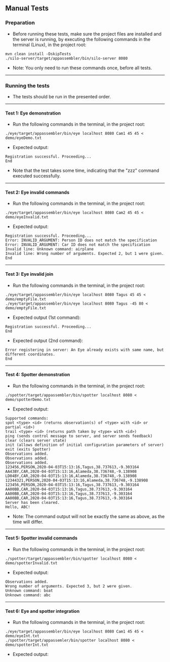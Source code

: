 ## Manual Tests

### Preparation

* Before running these tests, make sure the project files are installed and the server is running, by executing the following commands in the terminal (Linux), in the project root:
```
mvn clean install -DskipTests
./silo-server/target/appassembler/bin/silo-server 8080
```
* Note: You only need to run these commands once, before all tests.


---

### Running the tests
* The tests should be run in the presented order.

---

#### Test 1: Eye demonstration
* Run the following commands in the terminal, in the project root:
```
./eye/target/appassembler/bin/eye localhost 8080 Cam1 45 45 < demo/eyeDemo.txt
```
* Expected output:
```
Registration successful. Proceeding...
End
```

* Note that the test takes some time, indicating that the "zzz" command executed successfully.

---
#### Test 2: Eye invalid commands
* Run the following commands in the terminal, in the project root:
```
./eye/target/appassembler/bin/eye localhost 8080 Cam2 45 45 < demo/eyeInvalid.txt
```
* Expected output:
```
Registration successful. Proceeding...
Error: INVALID_ARGUMENT: Person ID does not match the specification
Error: INVALID_ARGUMENT: Car ID does not match the specification
Invalid line: Unknown command: airplane
Invalid line: Wrong number of arguments. Expected 2, but 1 were given.
End
```

---


#### Test 3: Eye invalid join
* Run the following commands in the terminal, in the project root:
```
./eye/target/appassembler/bin/eye localhost 8080 Tagus 45 45 < demo/emptyFile.txt
./eye/target/appassembler/bin/eye localhost 8080 Tagus -45 80 < demo/emptyFile.txt
```
* Expected output (1st command):
```
Registration successful. Proceeding...
End
```
* Expected output (2nd command):
```
Error registering in server: An Eye already exists with same name, but different coordinates.
End
```
---

#### Test 4: Spotter demonstration
* Run the following commands in the terminal, in the project root:
```
./spotter/target/appassembler/bin/spotter localhost 8080 < demo/spotterDemo.txt
```
* Expected output:
```
Supported commands:
spot <type> <id> (returns observation(s) of <type> with <id> or partial <id>)
trail <type> <id> (returns path taken by <type> with <id>)
ping (sends control message to server, and server sends feedback)
clear (clears server state)
init (allows definition of initial configuration parameters of server)
exit (exits Spotter)
Observations added.
Observations added.
Observations added.
123456,PERSON,2020-04-03T15:13:16,Tagus,38.737613,-9.303164
AA43BY,CAR,2020-04-03T15:13:16,Alameda,38.736748,-9.138908
LD04BY,CAR,2020-04-03T15:13:16,Alameda,38.736748,-9.138908
12344321,PERSON,2020-04-03T15:13:16,Alameda,38.736748,-9.138908
123456,PERSON,2020-04-03T15:13:16,Tagus,38.737613,-9.303164
AA00BB,CAR,2020-04-03T15:13:16,Tagus,38.737613,-9.303164
AA00BB,CAR,2020-04-03T15:13:16,Tagus,38.737613,-9.303164
AA00BB,CAR,2020-04-03T15:13:16,Tagus,38.737613,-9.303164
Server has been cleared.
Hello, ABC!
```
* Note: The command output will not be exactly the same as above, as the time will differ. 
---

#### Test 5: Spotter invalid commands
* Run the following commands in the terminal, in the project root:
```
./spotter/target/appassembler/bin/spotter localhost 8080 < demo/spotterInvalid.txt
```
* Expected output:
```
Observations added.
Wrong number of arguments. Expected 3, but 2 were given.
Unknown command: boat
Unknown command: abc
```

---

#### Test 6: Eye and spotter integration
* Run the following commands in the terminal, in the project root:
```
./eye/target/appassembler/bin/eye localhost 8080 Cam1 45 45 < demo/eyeInt.txt
./spotter/target/appassemler/bin/spotter localhost 8080 < demo/spotterInt.txt
```
* Expected output:
```
```

